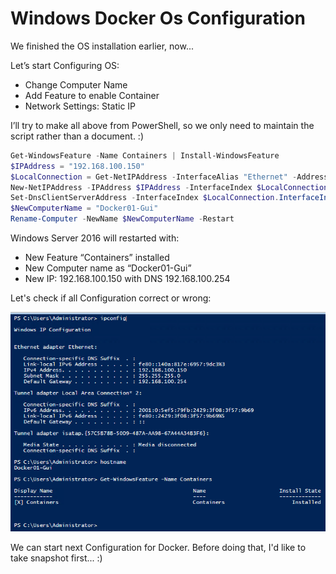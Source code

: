 # Windows Docker Os Configuration


We finished the OS installation earlier, now...

<!--more-->

Let’s start Configuring OS:

* Change Computer Name
* Add Feature to enable Container
* Network Settings: Static IP

I’ll try to make all above from PowerShell, so we only need to maintain the script rather than a document. :)

```PowerShell
Get-WindowsFeature -Name Containers | Install-WindowsFeature
$IPAddress = "192.168.100.150"
$LocalConnection = Get-NetIPAddress -InterfaceAlias "Ethernet" -AddressFamily IPv4
New-NetIPAddress -IPAddress $IPAddress -InterfaceIndex $LocalConnection.InterfaceIndex -AddressFamily IPv4 -PrefixLength 24 -DefaultGateway "192.168.100.254"
Set-DnsClientServerAddress -InterfaceIndex $LocalConnection.InterfaceIndex -ServerAddresses "192.168.100.254","8.8.8.8"
$NewComputerName = "Docker01-Gui"
Rename-Computer -NewName $NewComputerName -Restart
```

Windows Server 2016 will restarted with:

* New Feature “Containers” installed
* New Computer name as “Docker01-Gui”
* New IP: 192.168.100.150 with DNS 192.168.100.254

Let's check if all Configuration correct or wrong:

![screenshot](/img/post/20150911/windows-docker-os-configuration-1.png)

We can start next Configuration for Docker. Before doing that, I'd like to take snapshot first... :)
